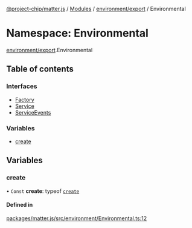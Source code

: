 [@project-chip/matter.js](../README.md) / [Modules](../modules.md) / [environment/export](environment_export.md) / Environmental

# Namespace: Environmental

[environment/export](environment_export.md).Environmental

## Table of contents

### Interfaces

- [Factory](../interfaces/environment_export.Environmental.Factory.md)
- [Service](../interfaces/environment_export.Environmental.Service.md)
- [ServiceEvents](../interfaces/environment_export.Environmental.ServiceEvents.md)

### Variables

- [create](environment_export.Environmental.md#create)

## Variables

### create

• `Const` **create**: typeof [`create`](environment_export.Environmental.md#create)

#### Defined in

[packages/matter.js/src/environment/Environmental.ts:12](https://github.com/project-chip/matter.js/blob/0c058ae17fdba4c0b89b8b13c309011d51782299/packages/matter.js/src/environment/Environmental.ts#L12)
